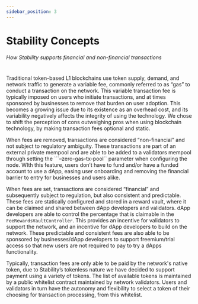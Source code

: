 ```yaml
---
sidebar_position: 3
---
```


# Stability Concepts  
_How Stability supports financial and non-financial transactions_ 
#  
Traditional token-based L1 blockchains use token supply, demand, and network traffic to generate a variable fee, commonly referred to as “gas” to conduct a transaction on the network. This variable transaction fee is typically imposed on users who initiate transactions, and at times sponsored by businesses to remove that burden on user adoption. This becomes a growing issue due to its existence as an overhead cost, and its variability negatively affects the integrity of using the technology. We chose to shift the perception of cons outweighing pros when using blockchain technology, by making transaction fees optional and static.  
  
When fees are removed, transactions are considered “non-financial” and not subject to regulatory ambiguity. These transactions are part of an external private mempool and are able to be added to a validators mempool through setting the ```–zero-gas-tx-pool`` parameter when configuring the node. WIth this feature, users don’t have to fund and/or have a funded account to use a dApp, easing user onboarding and removing the financial barrier to entry for businesses and users alike.  
  
When fees are set, transactions are considered “financial” and subsequently subject to regulation, but also consistent and predictable. These fees are statically configured and stored in a reward vault, where it can be claimed and shared between dApp developers and validators. dApp developers are able to control the percentage that is claimable in the ```FeeRewardsVaultController```. This provides an incentive for validators to support the network, and an incentive for dApp developers to build on the network. These predictable and consistent fees are also able to be sponsored by businesses/dApp developers to support freemium/trial access so that new users are not required to pay to try a dApps functionality.  
  
Typically, transaction fees are only able to be paid by the network's native token, due to Stability’s tokenless nature we have decided to support payment using a variety of tokens. The list of available tokens is maintained by a public whitelist contract maintained by network validators. Users and validators in turn have the autonomy and flexibility to select a token of their choosing for transaction processing, from this whitelist.  
